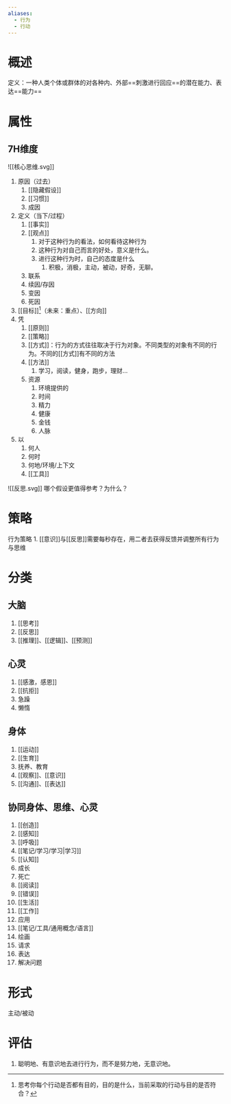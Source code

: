 ```yaml
---
aliases:
  - 行为
  - 行动
---
```

# 概述
定义：一种人类个体或群体的对各种内、外部==刺激进行回应==的潜在能力、表达==能力==
# 属性
## 7H维度
![[核心思维.svg]]
1. 原因（过去）
	1. [[隐藏假设]]
	2. [[习惯]]
	3. 成因
2. 定义（当下/过程）
	1. [[事实]] 
	2. [[观点]] 
		1. 对于这种行为的看法，如何看待这种行为
		2. 这种行为对自己而言的好处，意义是什么。
		3. 进行这种行为时，自己的态度是什么
			1. 积极，消极，主动，被动，好奇，无聊。
	3. 联系
	4. 续因/存因
	5. 变因
	6. 死因
3. [[目标]][^1]（未来：重点）、[[方向]] 
4. 凭
	1. [[原则]] 
	2. [[策略]] 
	3. [[方式]]：行为的方式往往取决于行为对象。不同类型的对象有不同的行为。不同的[[方式]]有不同的方法
	4. [[方法]] 
		1. 学习，阅读，健身，跑步，理财...
	5. 资源
		1. 环境提供的
		2. 时间
		3. 精力
		4. 健康
		5. 金钱
		6. 人脉
5. 以
	1. 何人
	2. 何时
	3. 何地/环境/上下文
	4. [[工具]] 

![[反思.svg]]
哪个假设更值得参考？为什么？
# 策略
行为策略
	1. [[意识]]与[[反思]]需要每秒存在，用二者去获得反馈并调整所有行为与思维
# 分类
## 大脑
1. [[思考]] 
2. [[反思]] 
3. [[推理]]、[[逻辑]]、[[预测]] 
## 心灵
1. [[感激，感恩]] 
2. [[抗拒]] 
3. 急躁
4. 懒惰
## 身体
1. [[运动]] 
2. [[生育]] 
3. 抚养、教育
4. [[观察]]、[[意识]] 
5. [[沟通]]、[[表达]] 
## 协同身体、思维、心灵
1. [[创造]] 
2. [[感知]] 
3. [[呼吸]] 
4. [[笔记/学习/学习|学习]] 
5. [[认知]] 
6. 成长
7. 死亡
8. [[阅读]] 
9. [[错误]] 
10. [[生活]]
11. [[工作]]
12. 应用
13. [[笔记/工具/通用概念/语言]]
14. 绘画
15. 请求
16. 表达
17. 解决问题

# 形式
 主动/被动
 
# 评估
1. 聪明地、有意识地去进行行为，而不是努力地，无意识地。

[^1]: 思考你每个行动是否都有目的，目的是什么，当前采取的行动与目的是否符合？
